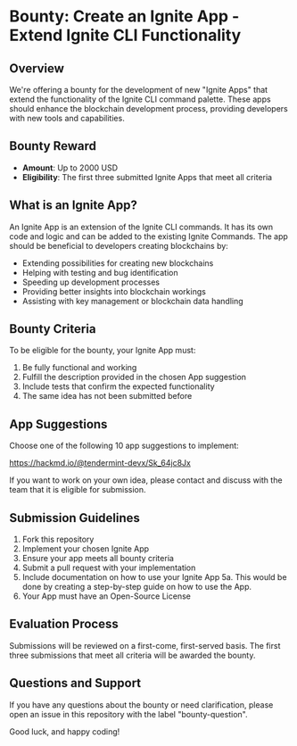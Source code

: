 # Bounty: Create an Ignite App - Extend Ignite CLI Functionality

## Overview
We're offering a bounty for the development of new "Ignite Apps" that extend the functionality of the Ignite CLI command palette. These apps should enhance the blockchain development process, providing developers with new tools and capabilities.

## Bounty Reward
- **Amount**: Up to 2000 USD
- **Eligibility**: The first three submitted Ignite Apps that meet all criteria

## What is an Ignite App?
An Ignite App is an extension of the Ignite CLI commands. It has its own code and logic and can be added to the existing Ignite Commands. The app should be beneficial to developers creating blockchains by:

- Extending possibilities for creating new blockchains
- Helping with testing and bug identification
- Speeding up development processes
- Providing better insights into blockchain workings
- Assisting with key management or blockchain data handling

## Bounty Criteria
To be eligible for the bounty, your Ignite App must:

1. Be fully functional and working
2. Fulfill the description provided in the chosen App suggestion
3. Include tests that confirm the expected functionality
4. The same idea has not been submitted before

## App Suggestions
Choose one of the following 10 app suggestions to implement:

https://hackmd.io/@tendermint-devx/Sk_64jc8Jx

If you want to work on your own idea, please contact and discuss with the team that it is eligible for submission.

## Submission Guidelines
1. Fork this repository
2. Implement your chosen Ignite App
3. Ensure your app meets all bounty criteria
4. Submit a pull request with your implementation
5. Include documentation on how to use your Ignite App
   5a. This would be done by creating a step-by-step guide on how to use the App.
7. Your App must have an Open-Source License

## Evaluation Process
Submissions will be reviewed on a first-come, first-served basis. The first three submissions that meet all criteria will be awarded the bounty.

## Questions and Support
If you have any questions about the bounty or need clarification, please open an issue in this repository with the label "bounty-question".

Good luck, and happy coding!
